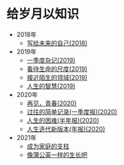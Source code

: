 # 给岁月以知识

- 2018年
    - [写给未来的自己(2018)](2018/写给未来的自己.md)
- 2019年
    - [一季度杂记(2019)](2019/一季度杂记.md)
    - [看待生命的尺度(2019)](2019/看待生命的尺度_2019半年总结.md)
    - [接近陌生的领域(2019)](2019/接近陌生的领域_2019三季总结.md)
    - [人生的智慧(2019)](2019/人生的智慧_2019年报.md)
- 2020年
    - [再见，青春(2020)](2020/再见，青春.md)
    - [过往的简单记录(一季度报)(2020)](2020/过往的简单记录.md)
    - [人生的困难(半年报)(2020)](2020/人生的困难.md)
    - [人生迭代新版本(年报)(2020)](2020/人生迭代新版本_2020年报.md)
- 2021年
    - [成为家庭的支柱](2021/成为家庭的支柱_2021一季报.md)
    - [像蒲公英一样的生长吧](2021/像蒲公英一样的生长吧.md)
